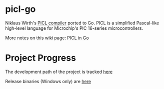 # picl-go
Niklaus Wirth's [PICL compiler](https://www.inf.ethz.ch/personal/wirth/PICL/index.html) ported to Go. PICL is a simplified Pascal-like high-level language for Microchip's PIC 16-series microcontrollers. 

More notes on this wiki page: [PICL in Go](https://github.com/tschaer/picl-go/wiki/PICL-in-Go)

# Project Progress

The development path of the project is tracked [here](https://github.com/tschaer/picl-go/wiki/Progress)

Release binaries (Windows only) are [here](https://github.com/tschaer/picl-go/releases)
